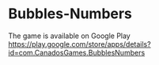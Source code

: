 # Bubbles-Numbers
The game is available on Google Play https://play.google.com/store/apps/details?id=com.CanadosGames.BubblesNumbers
